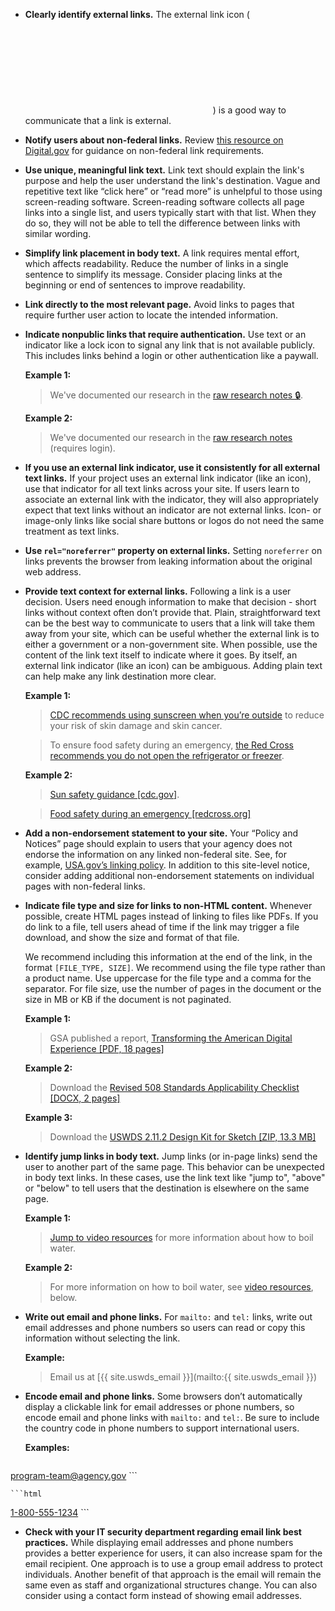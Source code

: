 - **Clearly identify external links.** The external link icon (<svg class="usa-icon text-middle" aria-hidden="true" focusable="false" role="img"><use href="{{ site.baseurl }}/assets/img/sprite.svg#launch"></use></svg>) is a good way to communicate that a link is external.

- **Notify users about non-federal links.** Review [this resource on Digital.gov](https://digital.gov/resources/required-web-content-and-links) for guidance on non-federal link requirements.

- **Use unique, meaningful link text.** Link text should explain the link's purpose and help the user understand the link's destination. Vague and repetitive text like “click here” or “read more” is unhelpful to those using screen-reading software. Screen-reading software collects all page links into a single list, and users typically start with that list. When they do so, they will not be able to tell the difference between links with similar wording.

- **Simplify link placement in body text.** A link requires mental effort, which affects readability. Reduce the number of links in a single sentence to simplify its message. Consider placing links at the beginning or end of sentences to improve readability.

- **Link directly to the most relevant page.** Avoid links to pages that require further user action to locate the intended information.

- **Indicate nonpublic links that require authentication.** Use text or an indicator like a lock icon to signal any link that is not available publicly. This includes links behind a login or other authentication like a paywall.

    **Example 1:**
    > We've documented our research in the [raw research notes 🔒](javascript:void(0)).

    **Example 2:**
    > We've documented our research in the [raw research notes](javascript:void(0)) (requires login).

- **If you use an external link indicator, use it consistently for all external text links.** If your project uses an external link indicator (like an icon), use that indicator for all text links across your site. If users learn to associate an external link with the indicator, they will also appropriately expect that text links without an indicator are not external links. Icon- or image-only links like social share buttons or logos do not need the same treatment as text links.

- **Use `rel="noreferrer"` property on external links.** Setting `noreferrer` on links prevents the browser from leaking information about the original web address.

- **Provide text context for external links.** Following a link is a user decision. Users need enough information to make that decision - short links without context often don’t provide that. Plain, straightforward text can be the best way to communicate to users that a link will take them away from your site, which can be useful whether the external link is to either a government or a non-government site. When possible, use the content of the link text itself to indicate where it goes. By itself, an external link indicator (like an icon) can be ambiguous. Adding plain text can help make any link destination more clear.

    **Example 1:**
    > [CDC recommends using sunscreen when you’re outside](https://www.cdc.gov/skin-cancer/sun-safety/) to reduce your risk of skin damage and skin cancer.

    > To ensure food safety during an emergency, [the Red Cross recommends you do not open the refrigerator or freezer](https://www.redcross.org/get-help/how-to-prepare-for-emergencies/types-of-emergencies/food-safety.html).

    **Example 2:**
    > [Sun safety guidance [cdc.gov]](https://www.cdc.gov/skin-cancer/sun-safety/).

    > [Food safety during an emergency [redcross.org]](https://www.redcross.org/get-help/how-to-prepare-for-emergencies/types-of-emergencies/food-safety.html)

- **Add a non-endorsement statement to your site.** Your “Policy and Notices” page should explain to users that your agency does not endorse the information on any linked non-federal site. See, for example, [USA.gov’s linking policy](https://www.usa.gov/linking-policy). In addition to this site-level notice, consider adding additional non-endorsement statements on individual pages with non-federal links.

- **Indicate file type and size for links to non-HTML content.** Whenever possible, create HTML pages instead of linking to files like PDFs. If you do link to a file, tell users ahead of time if the link may trigger a file download, and show the size and format of that file.

    We recommend including this information at the end of the link, in the format `[FILE_TYPE, SIZE]`. We recommend using the file type rather than a product name. Use uppercase for the file type and a comma for the separator. For file size, use the number of pages in the document or the size in MB or KB if the document is not paginated.

    **Example 1:**
    > GSA published a report, [Transforming the American Digital Experience [PDF, 18 pages]](https://designsystem.digital.gov/files/next/Transforming-the-American-digital-experience.pdf)

    **Example 2:**
    > Download the [Revised 508 Standards Applicability Checklist [DOCX, 2 pages]](https://assets.section508.gov/files/508-standards-applicability-checklist.docx)

    **Example 3:**
    > Download the [USWDS 2.11.2 Design Kit for Sketch [ZIP, 13.3 MB]](https://github.com/uswds/uswds-for-designers/releases/download/v2.4.0/uswds-for-designers-v2.4.0.zip)

- **Identify jump links in body text.** Jump links (or in-page links) send the user to another part of the same page. This behavior can be unexpected in body text links. In these cases, use the link text like "jump to", "above" or "below" to tell users that the destination is elsewhere on the same page.

    **Example 1:**
    > [Jump to video resources](javascript:void(0)) for more information about how to boil water.

    **Example 2:**
    > For more information on how to boil water, see [video resources](javascript:void(0)), below.

- **Write out email and phone links.** For `mailto:` and `tel:` links, write out email addresses and phone numbers so users can read or copy this information without selecting the link.

    **Example:**
    > Email us at [{{ site.uswds_email }}](mailto:{{ site.uswds_email }})

- **Encode email and phone links.** Some browsers don’t automatically display a clickable link for email addresses or phone numbers, so encode email and phone links with `mailto:` and `tel:`. Be sure to include the country code in phone numbers to support international users.

    **Examples:**
    ```html
<a href="mailto:program-team@agency.gov">program-team@agency.gov</a>
    ```

    ```html
<a href="tel:1-800-555-1234">1-800-555-1234</a>
    ```

- **Check with your IT security department regarding email link best practices.** While displaying email addresses and phone numbers provides a better experience for users, it can also increase spam for the email recipient. One approach is to use a group email address to protect individuals. Another benefit of that approach is the email will remain the same even as staff and organizational structures change. You can also consider using a contact form instead of showing email addresses.
